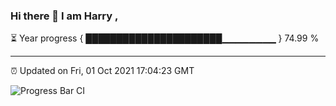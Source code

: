 ### Hi there 👋 I am Harry , 

⏳ Year progress { ██████████████████████▁▁▁▁▁▁▁▁ } 74.99 %

---

⏰ Updated on Fri, 01 Oct 2021 17:04:23 GMT

![Progress Bar CI](https://github.com/duykhang68/duykhang68/workflows/Progress%20Bar%20CI/badge.svg)
